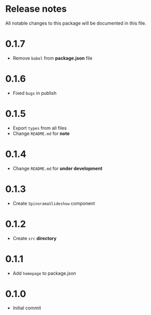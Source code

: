 # Release notes
All notable changes to this package will be documented in this file.

# 0.1.7
- Remove `babel` from **package.json** file

# 0.1.6
- Fixed `bugs` in publish

# 0.1.5
- Export `types` from all files
- Change `README.md` for **note**

# 0.1.4
- Change `README.md` for **under development**

# 0.1.3
- Create `SpinoramaSlideshow` component

# 0.1.2
- Create `src` **directory**

# 0.1.1
- Add `homepage` to package.json

# 0.1.0
- Initial commit

